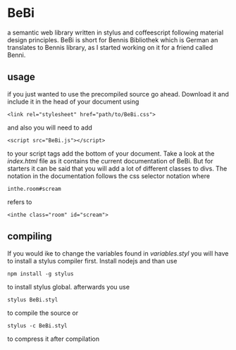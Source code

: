# BeBi
a semantic web library written in stylus and coffeescript following material design principles. BeBi is short for Bennis Bibliothek which is German an translates to Bennis library, as I started working on it for a friend called Benni.

## usage
if you just wanted to use the precompiled source go ahead. Download it and include it in the head of your document using

    <link rel="stylesheet" href="path/to/BeBi.css">

and also you will need to add

    <script src="BeBi.js"></script>

to your script tags add the bottom of your document. Take a look at the _index.html_ file as it contains the current documentation of BeBi. But for starters it can be said that you will add a lot of different classes to divs. The notation in the documentation follows the css selector notation where

    inthe.room#scream

refers to

    <inthe class="room" id="scream">

## compiling
If you would ike to change the variables found in _variables.styl_ you will have to install a stylus compiler first. Install nodejs and than use

    npm install -g stylus

to install stylus global. afterwards you use

    stylus BeBi.styl

to compile the source or

    stylus -c BeBi.styl

to compress it after compilation